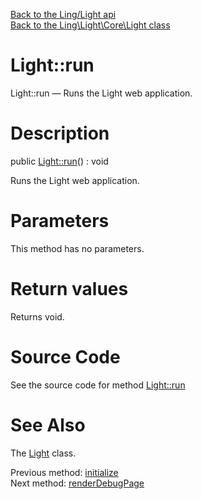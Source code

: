 [Back to the Ling/Light api](https://github.com/lingtalfi/Light/blob/master/doc/api/Ling/Light.md)<br>
[Back to the Ling\Light\Core\Light class](https://github.com/lingtalfi/Light/blob/master/doc/api/Ling/Light/Core/Light.md)


Light::run
================



Light::run — Runs the Light web application.




Description
================


public [Light::run](https://github.com/lingtalfi/Light/blob/master/doc/api/Ling/Light/Core/Light/run.md)() : void




Runs the Light web application.




Parameters
================

This method has no parameters.


Return values
================

Returns void.








Source Code
===========
See the source code for method [Light::run](https://github.com/lingtalfi/Light/blob/master/Core/Light.php#L339-L490)


See Also
================

The [Light](https://github.com/lingtalfi/Light/blob/master/doc/api/Ling/Light/Core/Light.md) class.

Previous method: [initialize](https://github.com/lingtalfi/Light/blob/master/doc/api/Ling/Light/Core/Light/initialize.md)<br>Next method: [renderDebugPage](https://github.com/lingtalfi/Light/blob/master/doc/api/Ling/Light/Core/Light/renderDebugPage.md)<br>

